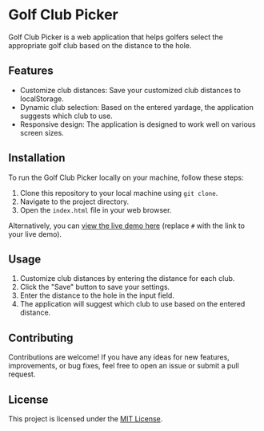 # Golf Club Picker

Golf Club Picker is a web application that helps golfers select the appropriate golf club based on the distance to the hole.

## Features

- Customize club distances: Save your customized club distances to localStorage.
- Dynamic club selection: Based on the entered yardage, the application suggests which club to use.
- Responsive design: The application is designed to work well on various screen sizes.

## Installation

To run the Golf Club Picker locally on your machine, follow these steps:

1. Clone this repository to your local machine using `git clone`.
2. Navigate to the project directory.
3. Open the `index.html` file in your web browser.

Alternatively, you can [view the live demo here](#) (replace `#` with the link to your live demo).

## Usage

1. Customize club distances by entering the distance for each club.
2. Click the "Save" button to save your settings.
3. Enter the distance to the hole in the input field.
4. The application will suggest which club to use based on the entered distance.

## Contributing

Contributions are welcome! If you have any ideas for new features, improvements, or bug fixes, feel free to open an issue or submit a pull request.

## License

This project is licensed under the [MIT License](LICENSE).
